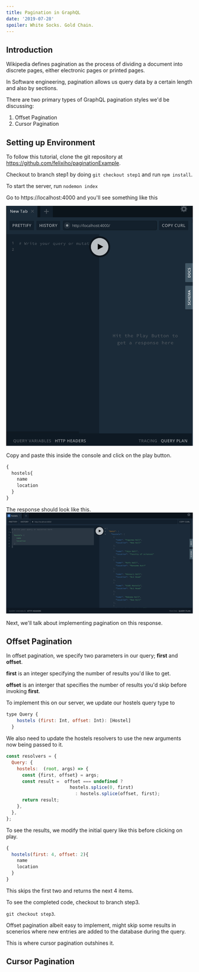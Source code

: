 ```yaml
---
title: Pagination in GraphQL
date: '2019-07-28' 
spoiler: White Socks. Gold Chain.
---
```


## Introduction
Wikipedia defines pagination as the process of dividing a document into discrete pages, either electronic pages or printed pages.

In Software engineering, pagination allows us query data by a certain length and also by sections. 

There are two primary types of GraphQL pagination styles we'd be discussing:
1. Offset Pagination
2. Cursor Pagination

## Setting up Environment
To follow this tutorial, clone the git repository at https://github.com/felixiho/paginationExample.

Checkout to branch step1 by doing `git checkout step1` and run `npm install`.

To start the server, run `nodemon index`

Go to https://localhost:4000 and you'll see something like this

![GraphQL output](./graphql-server-default.png)

Copy and paste this inside the console and click on the play button.

```javascript
{
  hostels{
    name
    location
  }
}
```

The response should look like this.
![GraphQL response](./graphql-server-response.png)


Next, we'll talk about implementing pagination on this response.

## Offset Pagination
In offset pagination, we specify two parameters in our query; **first** and **offset**.

**first** is an integer specifying the number of results you'd like to get. 

**offset** is an interger that specifies the number of results you'd skip before invoking **first**.

To implement this on our server, we update our hostels query type to

```javascript
type Query {
    hostels (first: Int, offset: Int): [Hostel]
  }
```

We also need to update the hostels resolvers to use the new arguments now being passed to it.

```javascript
const resolvers = {
  Query: {
    hostels:  (root, args) => {
      const {first, offset} = args; 
      const result =  offset === undefined ?
                        hostels.splice(0, first)
                          : hostels.splice(offset, first);
      return result;
    },
  },
}; 
```

To see the results, we modify the initial query like this before clicking on play.


```javascript
{
  hostels(first: 4, offset: 2){
    name
    location
  }
}
```

This skips the first two and returns the next 4 items.

To see the completed code, checkout to branch step3.

  `git checkout step3`.

Offset pagination albeit easy to implement, might skip some results in scenerios where new entries are added to the database during the query.

This is where cursor pagination outshines it.

## Cursor Pagination

